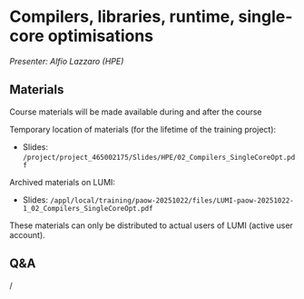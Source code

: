 # Compilers, libraries, runtime, single-core optimisations

*Presenter: Alfio Lazzaro (HPE)*

## Materials

Course materials will be made available during and after the course

Temporary location of materials (for the lifetime of the training project):

-   Slides: `/project/project_465002175/Slides/HPE/02_Compilers_SingleCoreOpt.pdf`

Archived materials on LUMI:

-   Slides: `/appl/local/training/paow-20251022/files/LUMI-paow-20251022-1_02_Compilers_SingleCoreOpt.pdf`

<!--
-   Recording: `/appl/local/training/paow-20251022/recordings/1_01_HPE_PE.mp4`
-->

These materials can only be distributed to actual users of LUMI (active user account).


## Q&A

/
